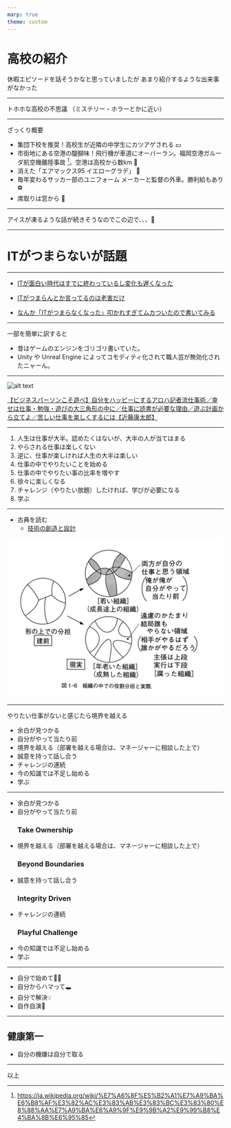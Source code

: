 ```yaml
---
marp: true
theme: custom
---
```


# 高校の紹介

休暇エピソードを話そうかなと思っていましたが
あまり紹介するような出来事がなかった


---

トホホな高校の不思議
（ミステリー・ホラーとかに近い）

---

ざっくり概要

- 集団下校を推奨！高校生が近隣の中学生にカツアゲされる 💴
- 市街地にある空港の醍醐味！飛行機が車道にオーバーラン。福岡空港ガルーダ航空機離陸事故 [^1]。空港は高校から数km 🛬
- 消えた「エアマックス95 イエローグラデ」 👟
- 毎年変わるサッカー部のユニフォーム メーカーと監督の外車。勝利給もあり ⚽️
- 席取りは窓から 🚃

[^1]: https://ja.wikipedia.org/wiki/%E7%A6%8F%E5%B2%A1%E7%A9%BA%E6%B8%AF%E3%82%AC%E3%83%AB%E3%83%BC%E3%83%80%E8%88%AA%E7%A9%BA%E6%A9%9F%E9%9B%A2%E9%99%B8%E4%BA%8B%E6%95%85

---

アイスが凍るような話が続きそうなのでこの辺で、、、🍨

---

# ITがつまらないが話題

---

- [ITが面白い時代はすでに終わっているし変化も遅くなった](https://nowokay.hatenablog.com/entry/2024/08/21/002459)

- [ITがつまらんとか言ってるのは老害だけ](https://blog.satotaichi.info/Only_old_fossils_say_IT_is_boring/)

- [なんか「ITがつまらなくなった」叩かれすぎてムカついたので書いてみる](https://anond.hatelabo.jp/20240818145106)

---

一部を簡単に訳すると

- 昔はゲームのエンジンをゴリゴリ書いていた。
- Unity や Unreal Engine によってコモディティ化されて職人芸が無効化されたニャーん。

---

![alt text](./image-a.png)

[【ビジネスパーソンこそ遊べ】自分をハッピーにするアロハ記者流仕事術／幸せは仕事・勉強・遊びの大三角形の中に／仕事に読書が必要な理由／遊ぶ計画から立てよ／苦しい仕事を楽しくするには【近藤康太郎】](https://youtu.be/R6R3On17as4?feature=shared)

---

1. 人生は仕事が大半。認めたくはないが、大半の人が当てはまる
1. やらされる仕事は楽しくない
1. 逆に、仕事が楽しければ人生の大半は楽しい
1. 仕事の中でやりたいことを始める
1. 仕事の中でやりたい事の比率を増やす
1. 徐々に楽しくなる
1. チャレンジ（やりたい放題）したければ、学びが必要になる
1. 学ぶ

---

- 古典を読む
    - [技術の創造と設計](https://amzn.asia/d/fzFVqNi)

![alt text](./image-b.png)

---

やりたい仕事がないと感じたら境界を越える

- 余白が見つかる
- 自分がやって当たり前
- 境界を越える（部署を越える場合は、マネージャーに相談した上で）
- 誠意を持って話し合う
- チャレンジの連続
- 今の知識では不足し始める
- 学ぶ

---

<!--
_backgroundColor: #f04600
-->

- 余白が見つかる
- 自分がやって当たり前
    ### Take Ownership
- 境界を越える（部署を越える場合は、マネージャーに相談した上で）
    ### Beyond Boundaries
- 誠意を持って話し合う
    ### Integrity Driven
- チャレンジの連続
    ### Playful Challenge
- 今の知識では不足し始める
- 学ぶ

---

- 自分で始めて🏃‍♀️
- 自分からハマって🕳️
- 自分で解決💡
- 自作自演🤭

---

## 健康第一

- 自分の機嫌は自分で取る

---

以上
